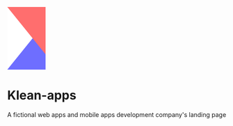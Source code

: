 ![Logo](src/images/icons/logo.svg)
# Klean-apps

A fictional web apps and mobile apps development company's landing page
